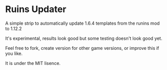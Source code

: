 # Ruins Updater

A simple strip to automatically update 1.6.4 templates from the runins mod to 1.12.2

It's experimental, results look good but some testing doesn't look good yet.

Feel free to fork, create version for other game versions, or improve this if you like.

It is under the MIT lisence.
